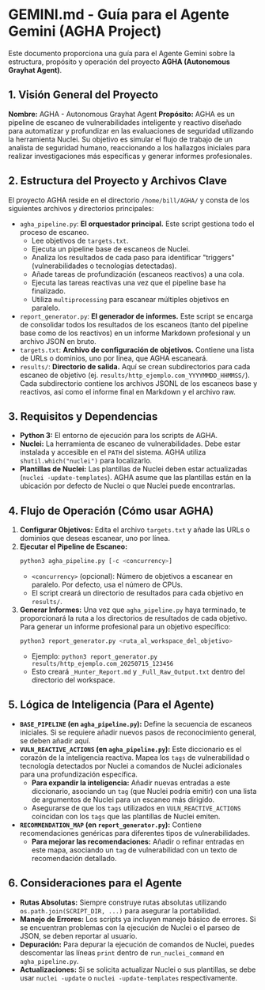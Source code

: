 # GEMINI.md - Guía para el Agente Gemini (AGHA Project)

Este documento proporciona una guía para el Agente Gemini sobre la estructura, propósito y operación del proyecto **AGHA (Autonomous Grayhat Agent)**.

## 1. Visión General del Proyecto

**Nombre:** AGHA - Autonomous Grayhat Agent
**Propósito:** AGHA es un pipeline de escaneo de vulnerabilidades inteligente y reactivo diseñado para automatizar y profundizar en las evaluaciones de seguridad utilizando la herramienta Nuclei. Su objetivo es simular el flujo de trabajo de un analista de seguridad humano, reaccionando a los hallazgos iniciales para realizar investigaciones más específicas y generar informes profesionales.

## 2. Estructura del Proyecto y Archivos Clave

El proyecto AGHA reside en el directorio `/home/bill/AGHA/` y consta de los siguientes archivos y directorios principales:

-   `agha_pipeline.py`: **El orquestador principal.** Este script gestiona todo el proceso de escaneo.
    -   Lee objetivos de `targets.txt`.
    -   Ejecuta un pipeline base de escaneos de Nuclei.
    -   Analiza los resultados de cada paso para identificar "triggers" (vulnerabilidades o tecnologías detectadas).
    -   Añade tareas de profundización (escaneos reactivos) a una cola.
    -   Ejecuta las tareas reactivas una vez que el pipeline base ha finalizado.
    -   Utiliza `multiprocessing` para escanear múltiples objetivos en paralelo.
-   `report_generator.py`: **El generador de informes.** Este script se encarga de consolidar todos los resultados de los escaneos (tanto del pipeline base como de los reactivos) en un informe Markdown profesional y un archivo JSON en bruto.
-   `targets.txt`: **Archivo de configuración de objetivos.** Contiene una lista de URLs o dominios, uno por línea, que AGHA escaneará.
-   `results/`: **Directorio de salida.** Aquí se crean subdirectorios para cada escaneo de objetivo (ej. `results/http_ejemplo.com_YYYYMMDD_HHMMSS/`). Cada subdirectorio contiene los archivos JSONL de los escaneos base y reactivos, así como el informe final en Markdown y el archivo raw.

## 3. Requisitos y Dependencias

-   **Python 3:** El entorno de ejecución para los scripts de AGHA.
-   **Nuclei:** La herramienta de escaneo de vulnerabilidades. Debe estar instalada y accesible en el `PATH` del sistema. AGHA utiliza `shutil.which("nuclei")` para localizarlo.
-   **Plantillas de Nuclei:** Las plantillas de Nuclei deben estar actualizadas (`nuclei -update-templates`). AGHA asume que las plantillas están en la ubicación por defecto de Nuclei o que Nuclei puede encontrarlas.

## 4. Flujo de Operación (Cómo usar AGHA)

1.  **Configurar Objetivos:** Edita el archivo `targets.txt` y añade las URLs o dominios que deseas escanear, uno por línea.
2.  **Ejecutar el Pipeline de Escaneo:**
    ```bash
    python3 agha_pipeline.py [-c <concurrency>]
    ```
    -   `<concurrency>` (opcional): Número de objetivos a escanear en paralelo. Por defecto, usa el número de CPUs.
    -   El script creará un directorio de resultados para cada objetivo en `results/`.
3.  **Generar Informes:** Una vez que `agha_pipeline.py` haya terminado, te proporcionará la ruta a los directorios de resultados de cada objetivo. Para generar un informe profesional para un objetivo específico:
    ```bash
    python3 report_generator.py <ruta_al_workspace_del_objetivo>
    ```
    -   Ejemplo: `python3 report_generator.py results/http_ejemplo.com_20250715_123456`
    -   Esto creará `_Hunter_Report.md` y `_Full_Raw_Output.txt` dentro del directorio del workspace.

## 5. Lógica de Inteligencia (Para el Agente)

-   **`BASE_PIPELINE` (en `agha_pipeline.py`):** Define la secuencia de escaneos iniciales. Si se requiere añadir nuevos pasos de reconocimiento general, se deben añadir aquí.
-   **`VULN_REACTIVE_ACTIONS` (en `agha_pipeline.py`):** Este diccionario es el corazón de la inteligencia reactiva. Mapea los `tags` de vulnerabilidad o tecnología detectados por Nuclei a comandos de Nuclei adicionales para una profundización específica.
    -   **Para expandir la inteligencia:** Añadir nuevas entradas a este diccionario, asociando un `tag` (que Nuclei podría emitir) con una lista de argumentos de Nuclei para un escaneo más dirigido.
    -   Asegurarse de que los `tags` utilizados en `VULN_REACTIVE_ACTIONS` coincidan con los `tags` que las plantillas de Nuclei emiten.
-   **`RECOMMENDATION_MAP` (en `report_generator.py`):** Contiene recomendaciones genéricas para diferentes tipos de vulnerabilidades.
    -   **Para mejorar las recomendaciones:** Añadir o refinar entradas en este mapa, asociando un `tag` de vulnerabilidad con un texto de recomendación detallado.

## 6. Consideraciones para el Agente

-   **Rutas Absolutas:** Siempre construye rutas absolutas utilizando `os.path.join(SCRIPT_DIR, ...)` para asegurar la portabilidad.
-   **Manejo de Errores:** Los scripts ya incluyen manejo básico de errores. Si se encuentran problemas con la ejecución de Nuclei o el parseo de JSON, se deben reportar al usuario.
-   **Depuración:** Para depurar la ejecución de comandos de Nuclei, puedes descomentar las líneas `print` dentro de `run_nuclei_command` en `agha_pipeline.py`.
-   **Actualizaciones:** Si se solicita actualizar Nuclei o sus plantillas, se debe usar `nuclei -update` o `nuclei -update-templates` respectivamente.
